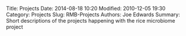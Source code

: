 Title: Projects
Date: 2014-08-18 10:20
Modified: 2010-12-05 19:30
Category: Projects
Slug: RMB-Projects
Authors: Joe Edwards
Summary: Short descriptions of the projects happening with the rice microbiome project
